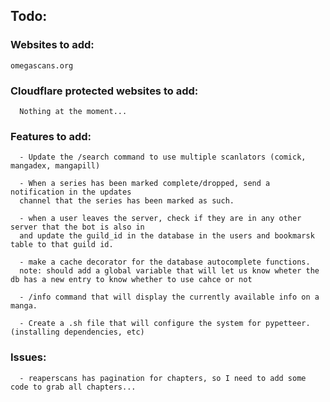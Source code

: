 ## Todo:

### Websites to add:

    omegascans.org

### Cloudflare protected websites to add:

      Nothing at the moment...

### Features to add:

      - Update the /search command to use multiple scanlators (comick, mangadex, mangapill)

      - When a series has been marked complete/dropped, send a notification in the updates
      channel that the series has been marked as such.

      - when a user leaves the server, check if they are in any other server that the bot is also in
      and update the guild_id in the database in the users and bookmarsk table to that guild id.

      - make a cache decorator for the database autocomplete functions.
      note: should add a global variable that will let us know wheter the db has a new entry to know whether to use cahce or not

      - /info command that will display the currently available info on a manga.

      - Create a .sh file that will configure the system for pypetteer. (installing dependencies, etc)

### Issues:

      - reaperscans has pagination for chapters, so I need to add some code to grab all chapters...